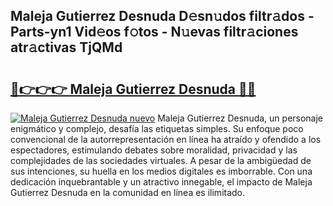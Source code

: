 ## Maleja Gutierrez Desnuda D𝚎sn𝚞dos filtr𝚊dos - Parts-yn1 Vid𝚎os f𝚘tos - N𝚞evas filtr𝚊ciones atr𝚊ctivas TjQMd

# <h2><a href="http://mb19o05.tromn.icu/?c=Maleja+Gutierrez+Desnuda">🔗👉👉👉 Maleja Gutierrez Desnuda 🔗🔗</a></h2>

[![Maleja Gutierrez Desnuda nuevo](https://i.imgur.com/pEAQMta.gif)](http://mb19o05.tromn.icu/?c=Maleja+Gutierrez+Desnuda)
Maleja Gutierrez Desnuda, un personaje enigmático y complejo, desafía las etiquetas simples. Su enfoque poco convencional de la autorrepresentación en línea ha atraído y ofendido a los espectadores, estimulando debates sobre moralidad, privacidad y las complejidades de las sociedades virtuales. A pesar de la ambigüedad de sus intenciones, su huella en los medios digitales es imborrable. Con una dedicación inquebrantable y un atractivo innegable, el impacto de Maleja Gutierrez Desnuda en la comunidad en línea es ilimitado.
